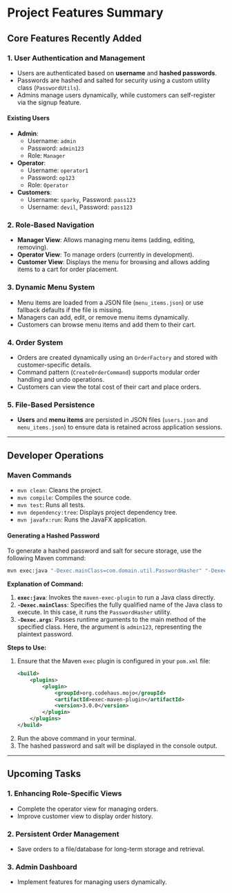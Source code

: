 
# Project Features Summary

## Core Features Recently Added

### 1. User Authentication and Management
- Users are authenticated based on **username** and **hashed passwords**.
- Passwords are hashed and salted for security using a custom utility class (`PasswordUtils`).
- Admins manage users dynamically, while customers can self-register via the signup feature.

#### Existing Users
- **Admin**:
    - Username: `admin`
    - Password: `admin123`
    - Role: `Manager`
- **Operator**:
    - Username: `operator1`
    - Password: `op123`
    - Role: `Operator`
- **Customers**:
    - Username: `sparky`, Password: `pass123`
    - Username: `devil`, Password: `pass123`

### 2. Role-Based Navigation
- **Manager View**: Allows managing menu items (adding, editing, removing).
- **Operator View**: To manage orders (currently in development).
- **Customer View**: Displays the menu for browsing and allows adding items to a cart for order placement.

### 3. Dynamic Menu System
- Menu items are loaded from a JSON file (`menu_items.json`) or use fallback defaults if the file is missing.
- Managers can add, edit, or remove menu items dynamically.
- Customers can browse menu items and add them to their cart.

### 4. Order System
- Orders are created dynamically using an `OrderFactory` and stored with customer-specific details.
- Command pattern (`CreateOrderCommand`) supports modular order handling and undo operations.
- Customers can view the total cost of their cart and place orders.

### 5. File-Based Persistence
- **Users** and **menu items** are persisted in JSON files (`users.json` and `menu_items.json`) to ensure data is retained across application sessions.

---

## Developer Operations

### Maven Commands
- `mvn clean`: Cleans the project.
- `mvn compile`: Compiles the source code.
- `mvn test`: Runs all tests.
- `mvn dependency:tree`: Displays project dependency tree.
- `mvn javafx:run`: Runs the JavaFX application.

#### Generating a Hashed Password
To generate a hashed password and salt for secure storage, use the following Maven command:

```bash
mvn exec:java "-Dexec.mainClass=com.domain.util.PasswordHasher" "-Dexec.args=admin123"
```

**Explanation of Command:**
1. **`exec:java`**: Invokes the `maven-exec-plugin` to run a Java class directly.
2. **`-Dexec.mainClass`**: Specifies the fully qualified name of the Java class to execute. In this case, it runs the `PasswordHasher` utility.
3. **`-Dexec.args`**: Passes runtime arguments to the main method of the specified class. Here, the argument is `admin123`, representing the plaintext password.

**Steps to Use:**
1. Ensure that the Maven `exec` plugin is configured in your `pom.xml` file:
    ```xml
    <build>
        <plugins>
            <plugin>
                <groupId>org.codehaus.mojo</groupId>
                <artifactId>exec-maven-plugin</artifactId>
                <version>3.0.0</version>
            </plugin>
        </plugins>
    </build>
    ```
2. Run the above command in your terminal.
3. The hashed password and salt will be displayed in the console output.

---

## Upcoming Tasks

### 1. Enhancing Role-Specific Views
- Complete the operator view for managing orders.
- Improve customer view to display order history.

### 2. Persistent Order Management
- Save orders to a file/database for long-term storage and retrieval.

### 3. Admin Dashboard
- Implement features for managing users dynamically.

